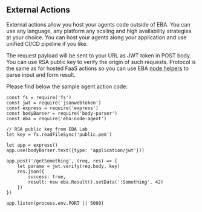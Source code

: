 ## External Actions

External actions allow you host your agents code outside of EBA. You can use any language, any platform any scaling and high availability strategies at your choice. You can host your agents along your application and use unified CI/CD pipeline if you like.

The request payload will be sent to your URL as JWT token in POST body. You can use RSA public key to verify the origin of such requests. Protocol is the same as for hosted FaaS actions so you can use EBA [node helpers](./NodeHelpers.md) to parse input and form result.

Please find below the sample agent action code:

```
const fs = require('fs')
const jwt = require('jsonwebtoken')
const express = require('express')
const bodyBarser = require('body-parser')
const eba = require('eba-node-agent')

// RSA public key from EBA Lab
let key = fs.readFileSync('public.pem')

let app = express()
app.use(bodyBarser.text({type: 'application/jwt'}))

app.post('/getSomething', (req, res) => {
    let params = jwt.verify(req.body, key)
    res.json({
        success: true,
        result: new eba.Result().setData(':Something', 42)
    })
})

app.listen(process.env.PORT || 5000)
```
